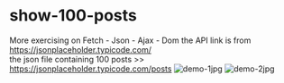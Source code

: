 # show-100-posts
More exercising on Fetch - Json - Ajax - Dom
the API link is from https://jsonplaceholder.typicode.com/  
the json file containing 100 posts >> https://jsonplaceholder.typicode.com/posts
![demo-1jpg](https://user-images.githubusercontent.com/74605802/194185219-ba6c911d-87a3-423a-a4ee-0f0ff9c27ad6.jpg)
![demo-2jpg](https://user-images.githubusercontent.com/74605802/194185221-ca055c3c-2899-49fe-a496-db031f7b3d96.jpg)
